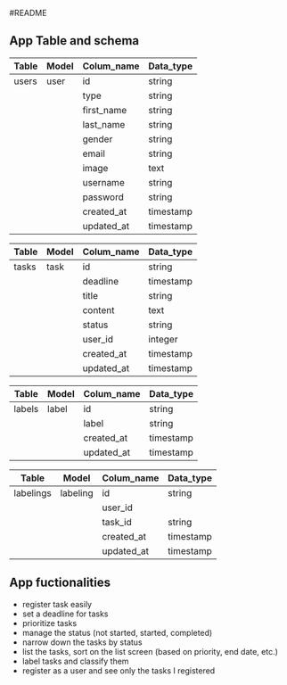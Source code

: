 #README
## App Table and schema

| Table | Model | Colum_name | Data_type |
|-------|-------|------------|-----------|
| users | user  | id         | string    |
|       |       | type       | string    |
|       |       | first_name | string    |
|       |       | last_name  | string    |
|       |       | gender     | string    |
|       |       | email      | string    |
|       |       | image      | text      |
|       |       | username   | string    |
|       |       | password   | string    |
|       |       | created_at | timestamp |
|       |       | updated_at | timestamp |


| Table | Model | Colum_name   | Data_type |
|-------|-------|--------------|-----------|
| tasks | task  | id           | string    |
|       |       | deadline     | timestamp |
|       |       | title        | string    |
|       |       | content      | text      |
|       |       | status       | string    |
|       |       | user_id      | integer   |
|       |       | created_at   | timestamp |
|       |       | updated_at   | timestamp |


| Table  | Model | Colum_name | Data_type |
|--------|-------|------------|-----------|
| labels | label | id         | string    |
|        |       | label      | string    |
|        |       | created_at | timestamp |
|        |       | updated_at | timestamp |

| Table     | Model    | Colum_name | Data_type |
|-----------|----------|------------|-----------|
| labelings | labeling | id         | string    |
|           |          | user_id    |           |
|           |          | task_id    | string    |
|           |          | created_at | timestamp |
|           |          | updated_at | timestamp |


App fuctionalities
-------------------

- register  task easily
- set a deadline for tasks
- prioritize tasks
- manage the status (not started, started, completed)
- narrow down the tasks by status
- list the tasks, sort on the list screen (based on priority, end date, etc.)
- label tasks and classify them
- register as a user and see only the tasks I registered 